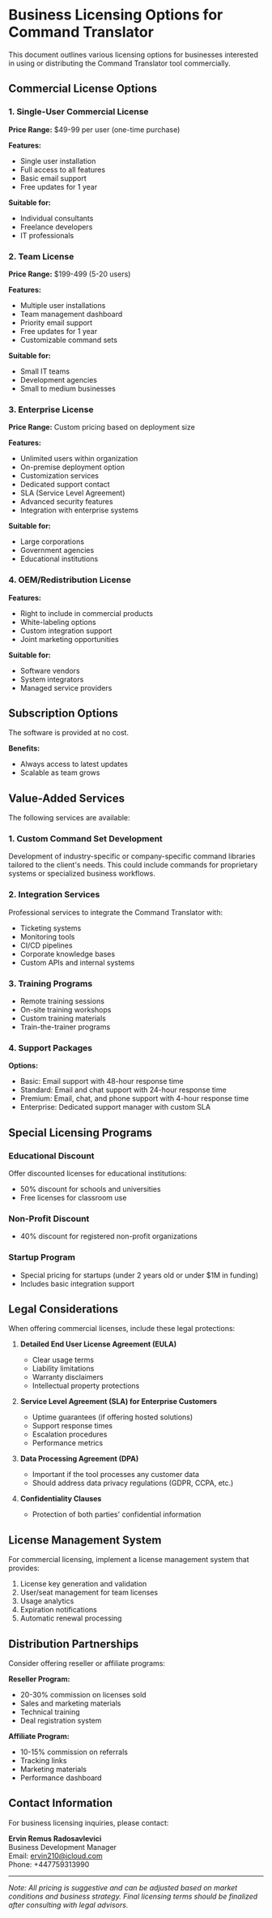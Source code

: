 # Business Licensing Options for Command Translator

This document outlines various licensing options for businesses interested in using or distributing the Command Translator tool commercially.

## Commercial License Options

### 1. Single-User Commercial License

**Price Range:** $49-99 per user (one-time purchase)

**Features:**
- Single user installation
- Full access to all features
- Basic email support
- Free updates for 1 year

**Suitable for:**
- Individual consultants
- Freelance developers
- IT professionals

### 2. Team License

**Price Range:** $199-499 (5-20 users)

**Features:**
- Multiple user installations
- Team management dashboard
- Priority email support
- Free updates for 1 year
- Customizable command sets

**Suitable for:**
- Small IT teams
- Development agencies
- Small to medium businesses

### 3. Enterprise License

**Price Range:** Custom pricing based on deployment size

**Features:**
- Unlimited users within organization
- On-premise deployment option
- Customization services
- Dedicated support contact
- SLA (Service Level Agreement)
- Advanced security features
- Integration with enterprise systems

**Suitable for:**
- Large corporations
- Government agencies
- Educational institutions

### 4. OEM/Redistribution License

**Features:**
- Right to include in commercial products
- White-labeling options
- Custom integration support
- Joint marketing opportunities

**Suitable for:**
- Software vendors
- System integrators
- Managed service providers

## Subscription Options

The software is provided at no cost.

**Benefits:**
- Always access to latest updates
- Scalable as team grows

## Value-Added Services

The following services are available:

### 1. Custom Command Set Development

Development of industry-specific or company-specific command libraries tailored to the client's needs. This could include commands for proprietary systems or specialized business workflows.

### 2. Integration Services

Professional services to integrate the Command Translator with:
- Ticketing systems
- Monitoring tools
- CI/CD pipelines
- Corporate knowledge bases
- Custom APIs and internal systems

### 3. Training Programs

- Remote training sessions
- On-site training workshops
- Custom training materials
- Train-the-trainer programs

### 4. Support Packages

**Options:**
- Basic: Email support with 48-hour response time
- Standard: Email and chat support with 24-hour response time
- Premium: Email, chat, and phone support with 4-hour response time
- Enterprise: Dedicated support manager with custom SLA

## Special Licensing Programs

### Educational Discount

Offer discounted licenses for educational institutions:
- 50% discount for schools and universities
- Free licenses for classroom use

### Non-Profit Discount

- 40% discount for registered non-profit organizations

### Startup Program

- Special pricing for startups (under 2 years old or under $1M in funding)
- Includes basic integration support

## Legal Considerations

When offering commercial licenses, include these legal protections:

1. **Detailed End User License Agreement (EULA)**
   - Clear usage terms
   - Liability limitations
   - Warranty disclaimers
   - Intellectual property protections

2. **Service Level Agreement (SLA) for Enterprise Customers**
   - Uptime guarantees (if offering hosted solutions)
   - Support response times
   - Escalation procedures
   - Performance metrics

3. **Data Processing Agreement (DPA)**
   - Important if the tool processes any customer data
   - Should address data privacy regulations (GDPR, CCPA, etc.)

4. **Confidentiality Clauses**
   - Protection of both parties' confidential information

## License Management System

For commercial licensing, implement a license management system that provides:

1. License key generation and validation
2. User/seat management for team licenses
3. Usage analytics
4. Expiration notifications
5. Automatic renewal processing

## Distribution Partnerships

Consider offering reseller or affiliate programs:

**Reseller Program:**
- 20-30% commission on licenses sold
- Sales and marketing materials
- Technical training
- Deal registration system

**Affiliate Program:**
- 10-15% commission on referrals
- Tracking links
- Marketing materials
- Performance dashboard

## Contact Information

For business licensing inquiries, please contact:

**Ervin Remus Radosavlevici**  
Business Development Manager  
Email: ervin210@icloud.com  
Phone: +447759313990

---

*Note: All pricing is suggestive and can be adjusted based on market conditions and business strategy. Final licensing terms should be finalized after consulting with legal advisors.*